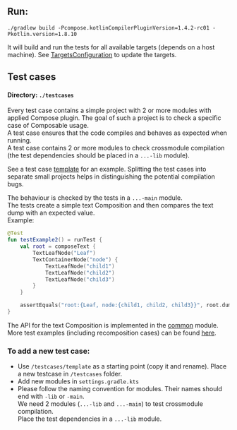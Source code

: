 ## Run:

`./gradlew build -Pcompose.kotlinCompilerPluginVersion=1.4.2-rc01 -Pkotlin.version=1.8.10`

It will build and run the tests for all available targets (depends on a host machine).
See [TargetsConfiguration](./buildSrc/src/main/kotlin/TargetsConfiguration.kt) to update the targets.


## Test cases

#### Directory: `./testcases`

Every test case contains a simple project with 2 or more modules with applied Compose plugin.
The goal of such a project is to check a specific case of Composable usage.    
A test case ensures that the code compiles and behaves as expected when running.   
A test case contains 2 or more modules to check crossmodule compilation (the test dependencies should be placed in a `...-lib` module).

See a test case [template](./testcases/template) for an example.
Splitting the test cases into separate small projects helps in distinguishing the potential compilation bugs.

The behaviour is checked by the tests in a `...-main` module.   
The tests create a simple text Composition and then compares the text dump with an expected value.       
Example:
```kotlin
@Test
fun testExample2() = runTest {
    val root = composeText {
        TextLeafNode("Leaf")
        TextContainerNode("node") {
            TextLeafNode("child1")
            TextLeafNode("child2")
            TextLeafNode("child3")
        }
    }

    assertEquals("root:{Leaf, node:{child1, child2, child3}}", root.dump())
}
```
The API for the text Composition is implemented in the [common](./common) module. 
More test examples (including recomposition cases) can be found [here](./common/src/commonTest).  

### To add a new test case:
- Use `/testcases/template` as a starting point (copy it and rename). Place a new testcase in `/testcases` folder.
- Add new modules in `settings.gradle.kts`
- Please follow the naming convention for modules. Their names should end with `-lib` or `-main`.   
  We need 2 modules (`...-lib` and `...-main`) to test crossmodule compilation.    
  Place the test dependencies in a `...-lib` module.

